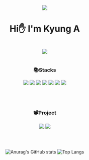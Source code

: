 <div align=center>

<img src="https://capsule-render.vercel.app/api?types=wave&color=C1ECE4&height=150" />
  
# Hi✋ I'm Kyung A
<br/>
<a href="https://hits.seeyoufarm.com"><img src="https://hits.seeyoufarm.com/api/count/incr/badge.svg?url=https%3A%2F%2Fgithub.com%2Fkyunga1126&count_bg=%233AA6B9&title_bg=%23FF9EAA&icon=&icon_color=%23FFD0D0&title=hits&edge_flat=false"/></a>

<br/>
<br/>

### 📚Stacks
<img src="https://img.shields.io/badge/java-007396?style=for-the-badge&logo=OpenJDK&logoColor=white"> 
<img src="https://img.shields.io/badge/Spring-6DB33F?style=for-the-badge&logo=Spring&logoColor=white"> 
<img src="https://img.shields.io/badge/Javascript-F7DF1E?style=for-the-badge&logo=javascript&logoColor=FFF"/>
<img src="https://img.shields.io/badge/HTML5-E34F26?style=for-the-badge&logo=html5&logoColor=FFF"/>
<img src="https://img.shields.io/badge/CSS3-1572B6?style=for-the-badge&logo=css3&logoColor=FFF"/> 
<img src="https://img.shields.io/badge/GitHub-EAEAEA?style=for-the-badge&logo=github&logoColor=000"/> 
<img src="https://img.shields.io/badge/Git-EAEAEA?style=for-the-badge&logo=git&logoColor=000"/> 
<br/>
<br/>
<br/>
<br/>

### 📽️Project
<a href="https://github.com/kyunga1126/ChatBot_Project">
  <img align="center" src="https://github-readme-stats.vercel.app/api/pin/?username=kyunga1126&repo=ChatBot_Project&theme=panda" />
</a>
<a href="https://github.com/kyunga1126/Rank_Game">
  <img align="center" src="https://github-readme-stats.vercel.app/api/pin/?username=kyunga1126&repo=Rank_Game&theme=panda" />
</a>

<br/>
<br/>
<br/>
<br/>

![Anurag's GitHub stats](https://github-readme-stats.vercel.app/api?username=kyunga1126&theme=panda)
![Top Langs](https://github-readme-stats.vercel.app/api/top-langs/?username=kyunga1126&layout=compact&theme=panda)

</div>
